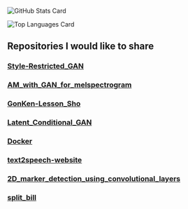 ![GitHub Stats Card](https://github-readme-stats.vercel.app/api?username=shinshoji01&theme=discord_old_blurple) 

![Top Languages Card](https://github-readme-stats.vercel.app/api/top-langs/?username=shinshoji01&theme=discord_old_blurple&layout=compact)

## Repositories I would like to share

### [Style-Restricted_GAN](https://github.com/shinshoji01/Style-Restricted_GAN)
### [AM_with_GAN_for_melspectrogram](https://github.com/shinshoji01/AM_with_GAN_for_melspectrogram)
### [GonKen-Lesson_Sho](https://github.com/shinshoji01/GonKen-Lesson_Sho)
### [Latent_Conditional_GAN](https://github.com/shinshoji01/Latent_Conditional_GAN)
### [Docker](https://github.com/shinshoji01/Docker)
### [text2speech-website](https://github.com/shinshoji01/text2speech-website)
### [2D_marker_detection_using_convolutional_layers](https://github.com/shinshoji01/2D_marker_detection_using_convolutional_layers)
### [split_bill](https://github.com/shinshoji01/split_bill)

